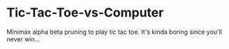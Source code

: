 # Tic-Tac-Toe-vs-Computer
Minimax alpha beta pruning to play tic tac toe.
It's kinda boring since you'll never win...
